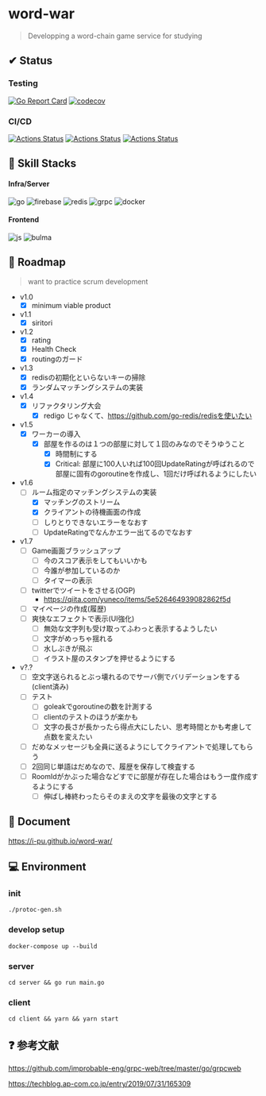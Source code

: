 # word-war
> Developping a word-chain game service for studying

## ✔ Status
### Testing
[![Go Report Card](https://goreportcard.com/badge/github.com/i-pu/word-war)](https://goreportcard.com/report/github.com/i-pu/word-war)
[![codecov](https://codecov.io/gh/i-pu/word-war/branch/develop%2F1.0/graph/badge.svg)](https://codecov.io/gh/i-pu/word-war)
### CI/CD
[![Actions Status](https://github.com/i-pu/word-war/workflows/Client%20Firebase%20Hosting/badge.svg)](https://github.com/i-pu/word-war/actions)
[![Actions Status](https://github.com/i-pu/word-war/workflows/Server%20Docker%20Build/badge.svg)](https://github.com/i-pu/word-war/actions)
[![Actions Status](https://github.com/i-pu/word-war/workflows/Server%20Test/badge.svg)](https://github.com/i-pu/word-war/actions)

## 💪 Skill Stacks
#### Infra/Server
![go](https://img.shields.io/badge/-Go-76E1FE.svg?logo=go&style=flat-square)
![firebase](https://img.shields.io/badge/-Firebase-000000.svg?logo=firebase&style=flat-square)
![redis](https://img.shields.io/badge/-Redis-D82C20.svg?logo=redis&style=flat-square)
![grpc](https://img.shields.io/badge/-gRPC-47848F.svg?logo=&style=flat-square)
![docker](https://img.shields.io/badge/-Docker-48bcfa.svg?logo=docker&style=flat-square)
#### Frontend
![js](https://img.shields.io/badge/-Javascript-FAEB7F.svg?logo=javascript&style=flat-square)
![bulma](https://img.shields.io/badge/-Bulma-FCEA0.svg?logo=&style=flat-square)

## 🚧 Roadmap
> want to practice scrum development

- v1.0
  - [x] minimum viable product
- v1.1
  - [x] siritori
- v1.2
  - [x] rating
  - [x] Health Check
  - [x] routingのガード
- v1.3
  - [x] redisの初期化といらないキーの掃除
  - [x] ランダムマッチングシステムの実装
- v1.4
  - [x] リファクタリング大会
    - [x] redigo じゃなくて、https://github.com/go-redis/redisを使いたい
- v1.5
  - [x] ワーカーの導入
    - [x] 部屋を作るのは１つの部屋に対して１回のみなのでそうゆうこと
	  - [x] 時間制にする
	  - [x] Critical: 部屋に100人いれば100回UpdateRatingが呼ばれるので部屋に固有のgoroutineを作成し、1回だけ呼ばれるようにしたい
- v1.6
  - [ ] ルーム指定のマッチングシステムの実装
    - [x] マッチングのストリーム
    - [x] クライアントの待機画面の作成
    - [ ] しりとりできないエラーをなおす
    - [ ] UpdateRatingでなんかエラー出てるのでなおす
- v1.7
  - [ ] Game画面ブラッシュアップ
    - [ ] 今のスコア表示をしてもいいかも
    - [ ] 今誰が参加しているのか
    - [ ] タイマーの表示
  - [ ] twitterでツイートをさせる(OGP)
    - <https://qiita.com/yuneco/items/5e526464939082862f5d>
  - [ ] マイページの作成(履歴)
  - [ ] 爽快なエフェクトで表示(UI強化)
    - [ ] 無効な文字列も受け取ってふわっと表示するようしたい
    - [ ] 文字がめっちゃ揺れる
    - [ ] 水しぶきが飛ぶ
    - [ ] イラスト屋のスタンプを押せるようにする
- v?.?
  - [ ] 空文字送られるとぶっ壊れるのでサーバ側でバリデーションをする(client済み)
  - [ ] テスト
    - [ ] goleakでgoroutineの数を計測する
    - [ ] clientのテストのほうが楽かも
	- [ ] 文字の長さが長かったら得点大にしたい、思考時間とかも考慮して点数を変えたい
  - [ ] だめなメッセージも全員に送るようにしてクライアントで処理してもらう
  - [ ] 2回同じ単語はだめなので、履歴を保存して検査する
  - [ ] RoomIdがかぶった場合などすでに部屋が存在した場合はもう一度作成するようにする
	- [ ] 伸ばし棒終わったらそのまえの文字を最後の文字とする
## 📖 Document
<https://i-pu.github.io/word-war/>

## 💻 Environment
### init
```
./protoc-gen.sh
```

### develop setup
```
docker-compose up --build
```


### server
```
cd server && go run main.go
```

### client
```
cd client && yarn && yarn start
```

## ❓ 参考文献
<https://github.com/improbable-eng/grpc-web/tree/master/go/grpcweb>

<https://techblog.ap-com.co.jp/entry/2019/07/31/165309>
